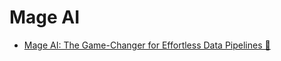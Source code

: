 
# Mage AI 

- [Mage AI: The Game-Changer for Effortless Data Pipelines 🚀](https://medium.com/@hanifa.elahi/mage-ai-the-future-of-data-pipelines-a-game-changer-for-data-teams-b71bc322a4e0)
